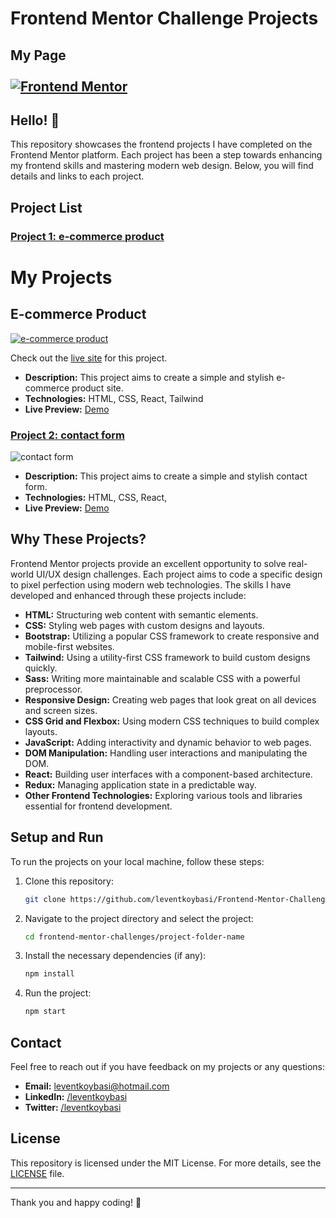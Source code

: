 # Frontend Mentor Challenge Projects

## My Page <br><br> [![Frontend Mentor](https://img.shields.io/badge/Frontend%20Mentor-000000?style=for-the-badge&logo=Frontend%20Mentor&logoColor=white)](https://www.frontendmentor.io/profile/leventkoybasi)

## Hello! 👋

This repository showcases the frontend projects I have completed on the Frontend Mentor platform. Each project has been a step towards enhancing my frontend skills and mastering modern web design. Below, you will find details and links to each project.

## Project List

### [Project 1: e-commerce product](https://frontend-mentor-challange-e-commerce.netlify.app/)

# My Projects

## E-commerce Product

[![e-commerce product](https://res.cloudinary.com/dz209s6jk/image/upload/v1715957580/Challenges/nhkdufgdnwztbo4q6hsf.jpg)](https://frontend-mentor-challange-e-commerce.netlify.app/)

Check out the [live site](https://frontend-mentor-challange-e-commerce.netlify.app/) for this project.

- **Description:** This project aims to create a simple and stylish e-commerce product site.
- **Technologies:** HTML, CSS, React, Tailwind
- **Live Preview:** [Demo](https://e-commerce-frontendmentor-451.netlify.app/)

### [Project 2: contact form](https://github.com/leventkoybasi/Frontend-Mentor-Challenges/tree/main/contact-form)

![contact form](https://res.cloudinary.com/dz209s6jk/image/upload/v1715865267/Challenges/ianldfh3rogt7m3kbzml.jpg)

- **Description:** This project aims to create a simple and stylish contact form.
- **Technologies:** HTML, CSS, React,
- **Live Preview:** [Demo](https://e-commerce-frontendmentor-451.netlify.app/)

## Why These Projects?

Frontend Mentor projects provide an excellent opportunity to solve real-world UI/UX design challenges. Each project aims to code a specific design to pixel perfection using modern web technologies. The skills I have developed and enhanced through these projects include:

- **HTML:** Structuring web content with semantic elements.
- **CSS:** Styling web pages with custom designs and layouts.
- **Bootstrap:** Utilizing a popular CSS framework to create responsive and mobile-first websites.
- **Tailwind:** Using a utility-first CSS framework to build custom designs quickly.
- **Sass:** Writing more maintainable and scalable CSS with a powerful preprocessor.
- **Responsive Design:** Creating web pages that look great on all devices and screen sizes.
- **CSS Grid and Flexbox:** Using modern CSS techniques to build complex layouts.
- **JavaScript:** Adding interactivity and dynamic behavior to web pages.
- **DOM Manipulation:** Handling user interactions and manipulating the DOM.
- **React:** Building user interfaces with a component-based architecture.
- **Redux:** Managing application state in a predictable way.
- **Other Frontend Technologies:** Exploring various tools and libraries essential for frontend development.

## Setup and Run

To run the projects on your local machine, follow these steps:

1. Clone this repository:

   ```bash
   git clone https://github.com/leventkoybasi/Frontend-Mentor-Challenges
   ```

2. Navigate to the project directory and select the project:

   ```bash
   cd frontend-mentor-challenges/project-folder-name
   ```

3. Install the necessary dependencies (if any):

   ```bash
   npm install
   ```

4. Run the project:
   ```bash
   npm start
   ```

## Contact

Feel free to reach out if you have feedback on my projects or any questions:

- **Email:** leventkoybasi@hotmail.com
- **LinkedIn:** [/leventkoybasi](https://www.linkedin.com/in/leventkoybasi/)
- **Twitter:** [/leventkoybasi](https://x.com/leventkoybasi)

## License

This repository is licensed under the MIT License. For more details, see the [LICENSE](./LICENSE) file.

---

Thank you and happy coding! 🚀

